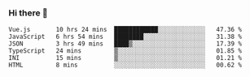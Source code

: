 ### Hi there 👋

<!--
**hjklink/hjklink** is a ✨ _special_ ✨ repository because its `README.md` (this file) appears on your GitHub profile.

Here are some ideas to get you started:

- 🔭 I’m currently working on ...
- 🌱 I’m currently learning ...
- 👯 I’m looking to collaborate on ...
- 🤔 I’m looking for help with ...
- 💬 Ask me about ...
- 📫 How to reach me: ...
- 😄 Pronouns: ...
- ⚡ Fun fact: ...
-->


<!--START_SECTION:waka-->

```text
Vue.js       10 hrs 24 mins  ████████████░░░░░░░░░░░░░   47.36 %
JavaScript   6 hrs 54 mins   ████████░░░░░░░░░░░░░░░░░   31.38 %
JSON         3 hrs 49 mins   ████▒░░░░░░░░░░░░░░░░░░░░   17.39 %
TypeScript   24 mins         ▒░░░░░░░░░░░░░░░░░░░░░░░░   01.85 %
INI          15 mins         ▒░░░░░░░░░░░░░░░░░░░░░░░░   01.21 %
HTML         8 mins          ░░░░░░░░░░░░░░░░░░░░░░░░░   00.62 %
```

<!--END_SECTION:waka-->
